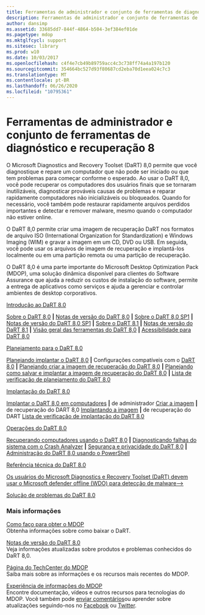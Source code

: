 ```yaml
---
title: Ferramentas de administrador e conjunto de ferramentas de diagnóstico e recuperação 8
description: Ferramentas de administrador e conjunto de ferramentas de diagnóstico e recuperação 8
author: dansimp
ms.assetid: 33685dd7-844f-4864-b504-3ef384ef01de
ms.pagetype: mdop
ms.mktglfcycl: support
ms.sitesec: library
ms.prod: w10
ms.date: 10/03/2017
ms.openlocfilehash: c4f4e7cb49b89759acc4c3c738ff74a4a197b120
ms.sourcegitcommit: 354664bc527d93f80687cd2eba70d1eea024c7c3
ms.translationtype: MT
ms.contentlocale: pt-BR
ms.lasthandoff: 06/26/2020
ms.locfileid: "10795361"
---
```

# Ferramentas de administrador e conjunto de ferramentas de diagnóstico e recuperação 8


O Microsoft Diagnostics and Recovery Toolset (DaRT) 8,0 permite que você diagnostique e repare um computador que não pode ser iniciado ou que tem problemas para começar conforme o esperado. Ao usar o DaRT 8,0, você pode recuperar os computadores dos usuários finais que se tornaram inutilizáveis, diagnosticar prováveis causas de problemas e reparar rapidamente computadores não inicializáveis ou bloqueados. Quando for necessário, você também pode restaurar rapidamente arquivos perdidos importantes e detectar e remover malware, mesmo quando o computador não estiver online.

O DaRT 8,0 permite criar uma imagem de recuperação DaRT nos formatos de arquivo ISO (International Organization for Standardization) e Windows Imaging (WIM) e gravar a imagem em um CD, DVD ou USB. Em seguida, você pode usar os arquivos de imagem de recuperação e implantá-los localmente ou em uma partição remota ou uma partição de recuperação.

O DaRT 8,0 é uma parte importante do Microsoft Desktop Optimization Pack (MDOP), uma solução dinâmica disponível para clientes do Software Assurance que ajuda a reduzir os custos de instalação do software, permite a entrega de aplicativos como serviços e ajuda a gerenciar e controlar ambientes de desktop corporativos.

<a href="" id="getting-started-with-dart-8-0"></a>[Introdução ao DaRT 8.0](getting-started-with-dart-80-dart-8.md)  

[Sobre o DaRT 8,0](about-dart-80-dart-8.md) **|** [Notas de versão do DaRT 8,0](release-notes-for-dart-80--dart-8.md) **|** [Sobre o DaRT 8,0 SP1](about-dart-80-sp1.md) **|** [Notas de versão do DaRT 8,0 SP1](release-notes-for-dart-80-sp1.md) **|** [Sobre o DaRT 8,1](about-dart-81.md) **|** [Notas de versão do DaRT 8,1](release-notes-for-dart-81.md) **|** [Visão geral das ferramentas do DaRT 8,0](overview-of-the-tools-in-dart-80-dart-8.md) **|** [Acessibilidade para DaRT 8,0](accessibility-for-dart-80-dart-8.md)

<a href="" id="planning-for-dart-8-0"></a>[Planejamento para o DaRT 8.0](planning-for-dart-80-dart-8.md)  

[Planejando implantar o DaRT 8,0](planning-to-deploy-dart-80-dart-8.md) **|** Configurações compatíveis com o [DaRT 8,0](dart-80-supported-configurations-dart-8.md) **|** [Planejando criar a imagem de recuperação do DaRT 8,0](planning-to-create-the-dart-80-recovery-image-dart-8.md) **|** [Planejando como salvar e implantar a imagem de recuperação do DaRT 8,0](planning-how-to-save-and-deploy-the-dart-80-recovery-image-dart-8.md) **|** [Lista de verificação de planejamento do DaRT 8,0](dart-80-planning-checklist-dart-8.md)

<a href="" id="deploying-dart-8-0"></a>[Implantação do DaRT 8.0](deploying-dart-80-dart-8.md)  

[Implantar o DaRT 8,0 em computadores](deploying-dart-80-to-administrator-computers-dart-8.md) **|** de administrador [Criar a imagem](creating-the-dart-80-recovery-image-dart-8.md) **|** de recuperação do DART 8,0 [Implantando a imagem](deploying-the-dart-recovery-image-dart-8.md) **|** de recuperação do DART [Lista de verificação de implantação do DaRT 8,0](dart-80-deployment-checklist-dart-8.md)

<a href="" id="operations-for-dart-8-0"></a>[Operações do DaRT 8.0](operations-for-dart-80-dart-8.md)  

[Recuperando computadores usando o DaRT 8,0](recovering-computers-using-dart-80-dart-8.md) **|** [Diagnosticando falhas do sistema com o Crash Analyzer](diagnosing-system-failures-with-crash-analyzer--dart-8.md) **|** [Segurança e privacidade do DaRT 8,0](security-and-privacy-for-dart-80-dart-8.md) **|** [Administração do DaRT 8,0 usando o PowerShell](administering-dart-80-using-powershell-dart-8.md)

<a href="" id="technical-reference-for-dart-8-0"></a>[Referência técnica do DaRT 8.0](technical-reference-for-dart-80-new-ia.md)  

[Os usuários do Microsoft Diagnostics e Recovery Toolset (DaRT) devem usar o Microsoft defender offline (WDO) para detecção de malware-->](use-windows-defender-offline-wdo-for-malware-protection-not-dart.md)

<a href="" id="troubleshooting-dart-8-0"></a>[Solução de problemas do DaRT 8.0](troubleshooting-dart-80-dart-8.md)  

### Mais informações

<a href="" id="how-do-i-get-mdop"></a>[Como faço para obter o MDOP](https://go.microsoft.com/fwlink/?LinkId=322049)  
Obtenha informações sobre como baixar o DaRT.

<a href="" id="release-notes-for-dart-8-0"></a>[Notas de versão do DaRT 8.0](release-notes-for-dart-80--dart-8.md)  
Veja informações atualizadas sobre produtos e problemas conhecidos do DaRT 8,0.

<a href="" id="mdop-techcenter-page"></a>[Página do TechCenter do MDOP](https://go.microsoft.com/fwlink/p/?LinkId=225286)  
Saiba mais sobre as informações e os recursos mais recentes do MDOP.

<a href="" id="mdop-information-experience"></a>[Experiência de informações do MDOP](https://go.microsoft.com/fwlink/p/?LinkId=236032)  
Encontre documentação, vídeos e outros recursos para tecnologias do MDOP. Você também pode [enviar comentários](mailto:MDOPDocs@microsoft.com)ou aprender sobre atualizações seguindo-nos no [Facebook](https://go.microsoft.com/fwlink/p/?LinkId=242445) ou [Twitter](https://go.microsoft.com/fwlink/p/?LinkId=242447).

 

 





